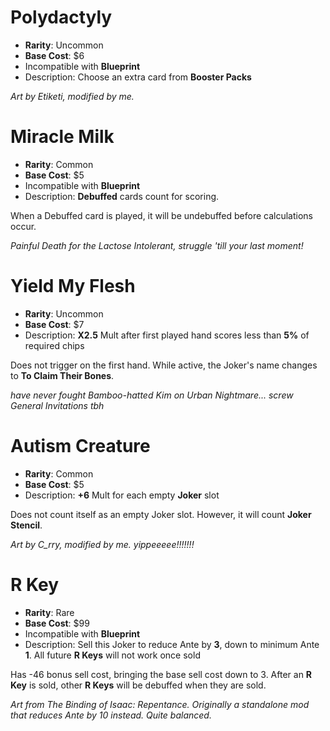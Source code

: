 # Polydactyly
- **Rarity**: Uncommon
- **Base Cost**: $6
- Incompatible with **Blueprint**
- Description: Choose an extra card from **Booster Packs**

*Art by Etiketi, modified by me.*

# Miracle Milk
- **Rarity**: Common
- **Base Cost**: $5
- Incompatible with **Blueprint**
- Description: **Debuffed** cards count for scoring.

When a Debuffed card is played, it will be undebuffed before calculations occur.

*Painful Death for the Lactose Intolerant, struggle 'till your last moment!*

# Yield My Flesh
- **Rarity**: Uncommon
- **Base Cost**: $7
- Description: **X2.5** Mult after first played hand scores less than **5%** of required chips

Does not trigger on the first hand.
While active, the Joker's name changes to **To Claim Their Bones**.

*have never fought Bamboo-hatted Kim on Urban Nightmare... screw General Invitations tbh*

# Autism Creature
- **Rarity**: Common
- **Base Cost**: $5
- Description: **+6** Mult for each empty **Joker** slot

Does not count itself as an empty Joker slot. However, it will count **Joker Stencil**.

*Art by C_rry, modified by me. yippeeeee!!!!!!!*

# R Key
- **Rarity**: Rare
- **Base Cost**: $99
- Incompatible with **Blueprint**
- Description: Sell this Joker to reduce Ante by **3**, down to minimum Ante **1**. All future **R Keys** will not work once sold

Has -46 bonus sell cost, bringing the base sell cost down to 3.
After an **R Key** is sold, other **R Keys** will be debuffed when they are sold.

*Art from The Binding of Isaac: Repentance. Originally a standalone mod that reduces Ante by 10 instead. Quite balanced.*